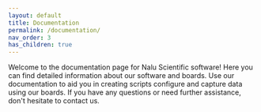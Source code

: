 ```yaml
---
layout: default
title: Documentation
permalink: /documentation/
nav_order: 3
has_children: true
---
```


Welcome to the documentation page for Nalu Scientific software! Here you can find detailed information about our software and boards. Use our documentation to aid you in creating scripts configure and capture data using our boards. If you have any questions or need further assistance, don't hesitate to contact us.
